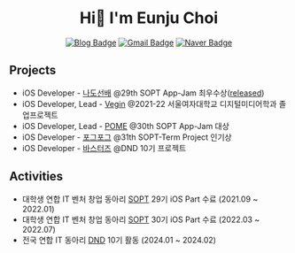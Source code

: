 <h1 align="center"> Hi👋 I'm Eunju Choi </h1>

<div align="center">

[![Blog Badge](https://img.shields.io/badge/Blog-624ea6?style=flat-square&logo=GitHub&logoColor=white)](https://janechoi.tistory.com/)
[![Gmail Badge](https://img.shields.io/badge/Gmail-d14836?style=flat-square&logo=Gmail&logoColor=white&link=mailto:doublev1029@gmail.com)](mailto:doublev1029@gmail.com)
[![Naver Badge](https://img.shields.io/badge/Naver-03C75A?style=flat-square&logo=Naver&logoColor=white&link=mailto:eunjuzzoo@naver.com)](mailto:eunjuzzoo@naver.com)
  
</div>

<h2>Projects</h2>

- iOS Developer - [나도선배](https://github.com/TeamNado-Sunbae/NadoSunbae-iOS) @29th SOPT App-Jam 최우수상([released](https://apps.apple.com/kr/app/%EB%82%98%EB%8F%84%EC%84%A0%EB%B0%B0/id1605763068))
- iOS Developer, Lead - [Vegin](https://github.com/Team-Vegin/Vegin-iOS) @2021-22 서울여자대학교 디지털미디어학과 졸업프로젝트
- iOS Developer, Lead - [POME](https://github.com/TeamPOME/POME-iOS) @30th SOPT App-Jam 대상
- iOS Developer - [포그포그](https://github.com/TeamFogFog/FogFog-iOS) @31th SOPT-Term Project 인기상
- iOS Developer - [바스터즈](https://github.com/dnd-side-project/dnd-10th-10-iOS) @DND 10기 프로젝트
<h2>Activities</h2>

- 대학생 연합 IT 벤처 창업 동아리 [SOPT](https://www.sopt.org/) 29기 iOS Part 수료 (2021.09 ~ 2022.01)
- 대학생 연합 IT 벤처 창업 동아리 [SOPT](https://www.sopt.org/) 30기 iOS Part 수료 (2022.03 ~ 2022.07)
- 전국 연합 IT 동아리 [DND](https://www.dnd.ac/project/75) 10기 활동 (2024.01 ~ 2024.02)
